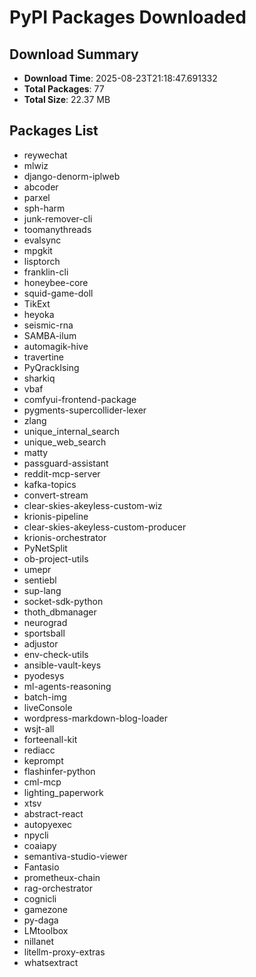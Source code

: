# PyPI Packages Downloaded

## Download Summary
- **Download Time**: 2025-08-23T21:18:47.691332
- **Total Packages**: 77
- **Total Size**: 22.37 MB

## Packages List
- reywechat
- mlwiz
- django-denorm-iplweb
- abcoder
- parxel
- sph-harm
- junk-remover-cli
- toomanythreads
- evalsync
- mpgkit
- lisptorch
- franklin-cli
- honeybee-core
- squid-game-doll
- TikExt
- heyoka
- seismic-rna
- SAMBA-ilum
- automagik-hive
- travertine
- PyQrackIsing
- sharkiq
- vbaf
- comfyui-frontend-package
- pygments-supercollider-lexer
- zlang
- unique_internal_search
- unique_web_search
- matty
- passguard-assistant
- reddit-mcp-server
- kafka-topics
- convert-stream
- clear-skies-akeyless-custom-wiz
- krionis-pipeline
- clear-skies-akeyless-custom-producer
- krionis-orchestrator
- PyNetSplit
- ob-project-utils
- umepr
- sentiebl
- sup-lang
- socket-sdk-python
- thoth_dbmanager
- neurograd
- sportsball
- adjustor
- env-check-utils
- ansible-vault-keys
- pyodesys
- ml-agents-reasoning
- batch-img
- liveConsole
- wordpress-markdown-blog-loader
- wsjt-all
- forteenall-kit
- rediacc
- keprompt
- flashinfer-python
- cml-mcp
- lighting_paperwork
- xtsv
- abstract-react
- autopyexec
- npycli
- coaiapy
- semantiva-studio-viewer
- Fantasio
- prometheux-chain
- rag-orchestrator
- cognicli
- gamezone
- py-daga
- LMtoolbox
- nillanet
- litellm-proxy-extras
- whatsextract
